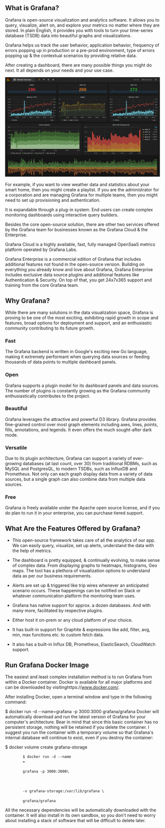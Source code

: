 ## What is Grafana?
Grafana is open-source visualization and analytics software. It allows you to query, visualize, alert on, and explore your metrics no matter where they are stored. In plain English, it provides you with tools to turn your time-series database (TSDB) data into beautiful graphs and visualizations.

Grafana helps us track the user behavior, application behavior, frequency of errors popping up in production or a pre-prod environment, type of errors popping up & the contextual scenarios by providing relative data.

After creating a dashboard, there are many possible things you might do next. It all depends on your needs and your use case.

![grafana.dashboard_1.png](images/grafana.dashboard_1.png)

For example, if you want to view weather data and statistics about your smart home, then you might create a playlist. If you are the administrator for a corporation and are managing Grafana for multiple teams, then you might need to set up provisioning and authentication.

It is expandable through a plug-in system. End users can create complex monitoring dashboards using interactive query builders.

Besides the core open-source solution, there are other two services offered by the Grafana team for businesses known as the Grafana Cloud & the Enterprise.

Grafana Cloud is a highly available, fast, fully managed OpenSaaS metrics platform operated by Grafana Labs.

Grafana Enterprise is a commercial edition of Grafana that includes additional features not found in the open-source version. Building on everything you already know and love about Grafana, Grafana Enterprise includes exclusive data source plugins and additional features like Authentication & Security. On top of that, you get 24x7x365 support and training from the core Grafana team.


## Why Grafana?
While there are many solutions in the data visualization space, Grafana is proving to be one of the most exciting, exhibiting rapid growth in scope and features, broad options for deployment and support, and an enthusiastic community contributing to its future growth.

### Fast
The Grafana backend is written in Google's exciting new Go language, making it extremely performant when querying data sources or feeding thousands of data points to multiple dashboard panels.

### Open
Grafana supports a plugin model for its dashboard panels and data sources. The number of plugins is constantly growing as the Grafana community enthusiastically contributes to the project.

### Beautiful
Grafana leverages the attractive and powerful D3 library. Grafana provides fine-grained control over most graph elements including axes, lines, points, fills, annotations, and legends. It even offers the much sought-after dark mode.

### Versatile
Due to its plugin architecture, Grafana can support a variety of ever-growing databases (at last count, over 30) from traditional RDBMs, such as MySQL and PostgresQL, to modern TSDBs, such as InfluxDB and Prometheus. Not only can each graph display data from a variety of data sources, but a single graph can also combine data from multiple data sources.

### Free
Grafana is freely available under the Apache open source license, and if you do plan to run it in your enterprise, you can purchase tiered support.

## What Are the Features Offered by Grafana?
- This open-source framework takes care of all the analytics of our app. We can easily query, visualize, set up alerts, understand the data with the help of metrics.

- The dashboard is pretty equipped, & continually evolving, to make sense of complex data. From displaying graphs to heatmaps, histograms, Geo maps. The tool has a plethora of visualization options to understand data as per our business requirements.

- Alerts are set up & triggered like trip wires whenever an anticipated scenario occurs. These happenings can be notified on Slack or whatever communication platform the monitoring team uses.

- Grafana has native support for approx. a dozen databases. And with many more, facilitated by respective plugins.

- Either host it on-prem or any cloud platform of your choice.

- It has built-in support for Graphite & expressions like add, filter, avg, min, max functions etc. to custom fetch data.

- It also has a built-in Influx DB, Prometheus, ElasticSearch, CloudWatch support.

## Run Grafana Docker Image
The easiest and least complex installation method is to run Grafana from within a Docker container. Docker is available for all major platforms and can be downloaded by visitinghttps://www.docker.com/.

After installing Docker, open a terminal window and type in the following command:

 $ docker run -d --name=grafana -p 3000:3000 grafana/grafana
Docker will automatically download and run the latest version of Grafana for your computer's architecture. Bear in mind that since this basic container has no persistent storage, nothing will be retained if you delete the container. I suggest you run the container with a temporary volume so that Grafana's internal database will continue to exist, even if you destroy the container:

 $ docker volume create grafana-storage



            $ docker run -d --name
            =

            grafana -p 3000:3000\



            -v grafana-storage:/var/lib/grafana \

            grafana/grafana

All the necessary dependencies will be automatically downloaded with the container. It will also install in its own sandbox, so you don't need to worry about installing a stack of software that will be difficult to delete later.